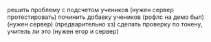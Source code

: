 решить проблему с подсчетом учеников (нужен сервер протестировать)
починить добавку учеников (рофлс на демо был) (нужен сервер) (предварительно хз)
сделать проверку по токену, учитель ли это (нужен егор и сервер)